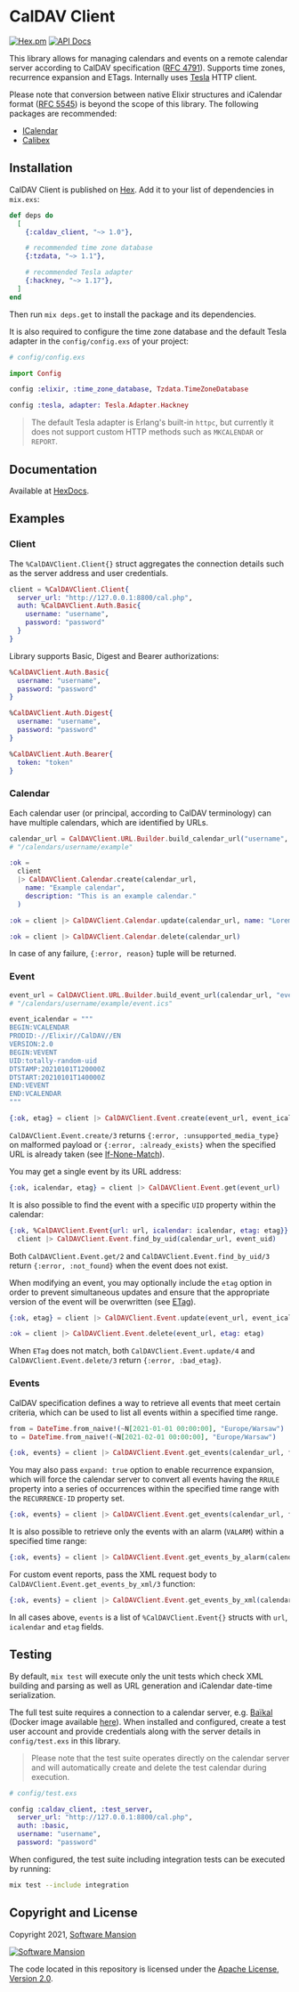 # CalDAV Client

[![Hex.pm](https://img.shields.io/hexpm/v/caldav_client.svg)](https://hex.pm/packages/caldav_client)
[![API Docs](https://img.shields.io/badge/api-docs-brightgreen.svg)](https://hexdocs.pm/caldav_client/readme.html)


This library allows for managing calendars and events on a remote calendar server according to CalDAV specification ([RFC 4791](https://tools.ietf.org/html/rfc4791)). Supports time zones, recurrence expansion and ETags. Internally uses [Tesla](https://github.com/teamon/tesla) HTTP client.

Please note that conversion between native Elixir structures and iCalendar format ([RFC 5545](https://tools.ietf.org/html/rfc5545)) is beyond the scope of this library. The following packages are recommended:

* [ICalendar](https://github.com/lpil/icalendar)
* [Calibex](https://github.com/kbrw/calibex)

## Installation

CalDAV Client is published on [Hex](https://hex.pm/packages/caldav_client). Add it to your list of dependencies in `mix.exs`:

```elixir
def deps do
  [
    {:caldav_client, "~> 1.0"},

    # recommended time zone database
    {:tzdata, "~> 1.1"},

    # recommended Tesla adapter
    {:hackney, "~> 1.17"},
  ]
end
```

Then run `mix deps.get` to install the package and its dependencies.

It is also required to configure the time zone database and the default Tesla adapter in the `config/config.exs` of your project:

```elixir
# config/config.exs

import Config

config :elixir, :time_zone_database, Tzdata.TimeZoneDatabase

config :tesla, adapter: Tesla.Adapter.Hackney
```

> The default Tesla adapter is Erlang's built-in `httpc`, but currently it does not support custom HTTP methods such as `MKCALENDAR` or `REPORT`.

## Documentation

Available at [HexDocs](https://hexdocs.pm/caldav_client).

## Examples

### Client

The `%CalDAVClient.Client{}` struct aggregates the connection details such as the server address and user credentials.

```elixir
client = %CalDAVClient.Client{
  server_url: "http://127.0.0.1:8800/cal.php",
  auth: %CalDAVClient.Auth.Basic{
    username: "username",
    password: "password"
  }
}
```

Library supports Basic, Digest and Bearer authorizations:

```elixir
%CalDAVClient.Auth.Basic{
  username: "username",
  password: "password"
}

%CalDAVClient.Auth.Digest{
  username: "username",
  password: "password"
}

%CalDAVClient.Auth.Bearer{
  token: "token"
}
```

### Calendar

Each calendar user (or principal, according to CalDAV terminology) can have multiple calendars, which are identified by URLs.

```elixir
calendar_url = CalDAVClient.URL.Builder.build_calendar_url("username", "example")
# "/calendars/username/example"

:ok =
  client
  |> CalDAVClient.Calendar.create(calendar_url,
    name: "Example calendar",
    description: "This is an example calendar."
  )

:ok = client |> CalDAVClient.Calendar.update(calendar_url, name: "Lorem ipsum")

:ok = client |> CalDAVClient.Calendar.delete(calendar_url)
```

In case of any failure, `{:error, reason}` tuple will be returned.

### Event

```elixir
event_url = CalDAVClient.URL.Builder.build_event_url(calendar_url, "event.ics")
# "/calendars/username/example/event.ics"

event_icalendar = """
BEGIN:VCALENDAR
PRODID:-//Elixir//CalDAV//EN
VERSION:2.0
BEGIN:VEVENT
UID:totally-random-uid
DTSTAMP:20210101T120000Z
DTSTART:20210101T140000Z
END:VEVENT
END:VCALENDAR
"""

{:ok, etag} = client |> CalDAVClient.Event.create(event_url, event_icalendar)
```

`CalDAVClient.Event.create/3` returns
`{:error, :unsupported_media_type}` on malformed payload or `{:error, :already_exists}` when the specified URL is already taken (see [If-None-Match](https://developer.mozilla.org/en-US/docs/Web/HTTP/Headers/If-None-Match)).

You may get a single event by its URL address:

```elixir
{:ok, icalendar, etag} = client |> CalDAVClient.Event.get(event_url)
```

It is also possible to find the event with a specific `UID` property within the calendar:

```elixir
{:ok, %CalDAVClient.Event{url: url, icalendar: icalendar, etag: etag}} =
  client |> CalDAVClient.Event.find_by_uid(calendar_url, event_uid)
```

Both `CalDAVClient.Event.get/2` and `CalDAVClient.Event.find_by_uid/3` return
`{:error, :not_found}` when the event does not exist.

When modifying an event, you may optionally include the `etag` option in order to prevent simultaneous updates and ensure that the appropriate version of the event will be overwritten (see [ETag](https://developer.mozilla.org/en-US/docs/Web/HTTP/Headers/ETag)).

```elixir
{:ok, etag} = client |> CalDAVClient.Event.update(event_url, event_icalendar, etag: etag)
```

```elixir
:ok = client |> CalDAVClient.Event.delete(event_url, etag: etag)
```

When `ETag` does not match, both `CalDAVClient.Event.update/4` and `CalDAVClient.Event.delete/3` return `{:error, :bad_etag}`.

### Events

CalDAV specification defines a way to retrieve all events that meet certain criteria, which can be used to list all events within a specified time range.

```elixir
from = DateTime.from_naive!(~N[2021-01-01 00:00:00], "Europe/Warsaw")
to = DateTime.from_naive!(~N[2021-02-01 00:00:00], "Europe/Warsaw")

{:ok, events} = client |> CalDAVClient.Event.get_events(calendar_url, from, to)
```

You may also pass `expand: true` option to enable recurrence expansion, which will force the calendar server to convert all events having the `RRULE` property into a series of occurrences within the specified time range with the `RECURRENCE-ID` property set.

```elixir
{:ok, events} = client |> CalDAVClient.Event.get_events(calendar_url, from, to, expand: true)
```

It is also possible to retrieve only the events with an alarm (`VALARM`) within a specified time range:

```elixir
{:ok, events} = client |> CalDAVClient.Event.get_events_by_alarm(calendar_url, from, to)
```

For custom event reports, pass the XML request body to `CalDAVClient.Event.get_events_by_xml/3` function:
```elixir
{:ok, events} = client |> CalDAVClient.Event.get_events_by_xml(calendar_url, request_xml)
```

In all cases above, `events` is a list of `%CalDAVClient.Event{}` structs with `url`, `icalendar` and `etag` fields.

## Testing

By default, `mix test` will execute only the unit tests which check XML building and parsing as well as URL generation and iCalendar date-time serialization.

The full test suite requires a connection to a calendar server, e.g. [Baïkal](https://github.com/sabre-io/Baikal) (Docker image available [here](https://hub.docker.com/r/ckulka/baikal)).
When installed and configured, create a test user account and provide credentials along with the server details in `config/test.exs` in this library.

> Please note that the test suite operates directly on the calendar server and will automatically create and delete the test calendar during execution.

```elixir
# config/test.exs

config :caldav_client, :test_server,
  server_url: "http://127.0.0.1:8800/cal.php",
  auth: :basic,
  username: "username",
  password: "password"
```

When configured, the test suite including integration tests can be executed by running:

```sh
mix test --include integration
```

## Copyright and License

Copyright 2021, [Software Mansion](https://swmansion.com/?utm_source=git&utm_medium=readme&utm_campaign=elixir-caldav-client)

[![Software Mansion](https://logo.swmansion.com/logo?color=white&variant=desktop&width=200&tag=elixir-caldav-client-github)](https://swmansion.com/?utm_source=git&utm_medium=readme&utm_campaign=elixir-caldav-client)

The code located in this repository is licensed under the [Apache License, Version 2.0](LICENSE).
